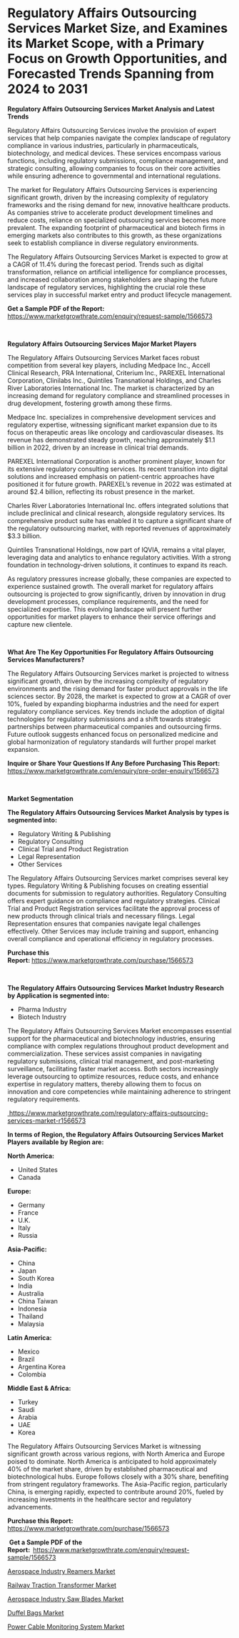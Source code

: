 <p><h1>Regulatory Affairs Outsourcing Services Market Size, and Examines its Market Scope, with a Primary Focus on Growth Opportunities, and Forecasted Trends Spanning from 2024 to 2031</h1></p><p><strong>Regulatory Affairs Outsourcing Services Market Analysis and Latest Trends</strong></p>
<p><p>Regulatory Affairs Outsourcing Services involve the provision of expert services that help companies navigate the complex landscape of regulatory compliance in various industries, particularly in pharmaceuticals, biotechnology, and medical devices. These services encompass various functions, including regulatory submissions, compliance management, and strategic consulting, allowing companies to focus on their core activities while ensuring adherence to governmental and international regulations.</p><p>The market for Regulatory Affairs Outsourcing Services is experiencing significant growth, driven by the increasing complexity of regulatory frameworks and the rising demand for new, innovative healthcare products. As companies strive to accelerate product development timelines and reduce costs, reliance on specialized outsourcing services becomes more prevalent. The expanding footprint of pharmaceutical and biotech firms in emerging markets also contributes to this growth, as these organizations seek to establish compliance in diverse regulatory environments.</p><p>The Regulatory Affairs Outsourcing Services Market is expected to grow at a CAGR of 11.4% during the forecast period. Trends such as digital transformation, reliance on artificial intelligence for compliance processes, and increased collaboration among stakeholders are shaping the future landscape of regulatory services, highlighting the crucial role these services play in successful market entry and product lifecycle management.</p></p>
<p><strong>Get a Sample PDF of the Report:&nbsp;</strong> <a href="https://www.marketgrowthrate.com/enquiry/request-sample/1566573">https://www.marketgrowthrate.com/enquiry/request-sample/1566573</a></p>
<p>&nbsp;</p>
<p><strong>Regulatory Affairs Outsourcing Services Major Market Players</strong></p>
<p><p>The Regulatory Affairs Outsourcing Services Market faces robust competition from several key players, including Medpace Inc., Accell Clinical Research, PRA International, Criterium Inc., PAREXEL International Corporation, Clinilabs Inc., Quintiles Transnational Holdings, and Charles River Laboratories International Inc. The market is characterized by an increasing demand for regulatory compliance and streamlined processes in drug development, fostering growth among these firms.</p><p>Medpace Inc. specializes in comprehensive development services and regulatory expertise, witnessing significant market expansion due to its focus on therapeutic areas like oncology and cardiovascular diseases. Its revenue has demonstrated steady growth, reaching approximately $1.1 billion in 2022, driven by an increase in clinical trial demands.</p><p>PAREXEL International Corporation is another prominent player, known for its extensive regulatory consulting services. Its recent transition into digital solutions and increased emphasis on patient-centric approaches have positioned it for future growth. PAREXEL’s revenue in 2022 was estimated at around $2.4 billion, reflecting its robust presence in the market.</p><p>Charles River Laboratories International Inc. offers integrated solutions that include preclinical and clinical research, alongside regulatory services. Its comprehensive product suite has enabled it to capture a significant share of the regulatory outsourcing market, with reported revenues of approximately $3.3 billion.</p><p>Quintiles Transnational Holdings, now part of IQVIA, remains a vital player, leveraging data and analytics to enhance regulatory activities. With a strong foundation in technology-driven solutions, it continues to expand its reach.</p><p>As regulatory pressures increase globally, these companies are expected to experience sustained growth. The overall market for regulatory affairs outsourcing is projected to grow significantly, driven by innovation in drug development processes, compliance requirements, and the need for specialized expertise. This evolving landscape will present further opportunities for market players to enhance their service offerings and capture new clientele.</p></p>
<p>&nbsp;</p>
<p><strong>What Are The Key Opportunities For Regulatory Affairs Outsourcing Services Manufacturers?</strong></p>
<p><p>The Regulatory Affairs Outsourcing Services market is projected to witness significant growth, driven by the increasing complexity of regulatory environments and the rising demand for faster product approvals in the life sciences sector. By 2028, the market is expected to grow at a CAGR of over 10%, fueled by expanding biopharma industries and the need for expert regulatory compliance services. Key trends include the adoption of digital technologies for regulatory submissions and a shift towards strategic partnerships between pharmaceutical companies and outsourcing firms. Future outlook suggests enhanced focus on personalized medicine and global harmonization of regulatory standards will further propel market expansion.</p></p>
<p><strong>Inquire or Share Your Questions If Any Before Purchasing This Report:</strong> <a href="https://www.marketgrowthrate.com/enquiry/pre-order-enquiry/1566573">https://www.marketgrowthrate.com/enquiry/pre-order-enquiry/1566573</a></p>
<p>&nbsp;</p>
<p><strong>Market Segmentation</strong></p>
<p><strong>The Regulatory Affairs Outsourcing Services Market Analysis by types is segmented into:</strong></p>
<p><ul><li>Regulatory Writing & Publishing</li><li>Regulatory Consulting</li><li>Clinical Trial and Product Registration</li><li>Legal Representation</li><li>Other Services</li></ul></p>
<p><p>The Regulatory Affairs Outsourcing Services market comprises several key types. Regulatory Writing & Publishing focuses on creating essential documents for submission to regulatory authorities. Regulatory Consulting offers expert guidance on compliance and regulatory strategies. Clinical Trial and Product Registration services facilitate the approval process of new products through clinical trials and necessary filings. Legal Representation ensures that companies navigate legal challenges effectively. Other Services may include training and support, enhancing overall compliance and operational efficiency in regulatory processes.</p></p>
<p><strong>Purchase this Report:&nbsp;</strong><a href="https://www.marketgrowthrate.com/purchase/1566573">https://www.marketgrowthrate.com/purchase/1566573</a></p>
<p>&nbsp;</p>
<p><strong>The Regulatory Affairs Outsourcing Services Market Industry Research by Application is segmented into:</strong></p>
<p><ul><li>Pharma Industry</li><li>Biotech Industry</li></ul></p>
<p><p>The Regulatory Affairs Outsourcing Services Market encompasses essential support for the pharmaceutical and biotechnology industries, ensuring compliance with complex regulations throughout product development and commercialization. These services assist companies in navigating regulatory submissions, clinical trial management, and post-marketing surveillance, facilitating faster market access. Both sectors increasingly leverage outsourcing to optimize resources, reduce costs, and enhance expertise in regulatory matters, thereby allowing them to focus on innovation and core competencies while maintaining adherence to stringent regulatory requirements.</p></p>
<p><a href="https://www.marketgrowthrate.com/regulatory-affairs-outsourcing-services-market-r1566573">&nbsp;https://www.marketgrowthrate.com/regulatory-affairs-outsourcing-services-market-r1566573</a></p>
<p><strong>In terms of Region, the Regulatory Affairs Outsourcing Services Market Players available by Region are:</strong></p>
<p>
    <p> <strong> North America: </strong>
        <ul>
            <li>United States</li>
            <li>Canada</li>
        </ul>
        </p> 
    <p> <strong> Europe: </strong>
        <ul>
            <li>Germany</li>
            <li>France</li>
            <li>U.K.</li>
            <li>Italy</li>
            <li>Russia</li>
        </ul>
        </p> 
    <p> <strong> Asia-Pacific: </strong>
        <ul>
            <li>China</li>
            <li>Japan</li>
            <li>South Korea</li>
            <li>India</li>
            <li>Australia</li>
            <li>China Taiwan</li>
            <li>Indonesia</li>
            <li>Thailand</li>
            <li>Malaysia</li>
        </ul>
        </p> 
    <p> <strong> Latin America: </strong>
        <ul>
            <li>Mexico</li>
            <li>Brazil</li>
            <li>Argentina Korea</li>
            <li>Colombia</li>
        </ul>
        </p> 
    <p> <strong> Middle East & Africa: </strong>
        <ul>
            <li>Turkey</li>
            <li>Saudi</li>
            <li>Arabia</li>
            <li>UAE</li>
            <li>Korea</li>
        </ul>
    </p>
    </p>
<p><p>The Regulatory Affairs Outsourcing Services Market is witnessing significant growth across various regions, with North America and Europe poised to dominate. North America is anticipated to hold approximately 40% of the market share, driven by established pharmaceutical and biotechnological hubs. Europe follows closely with a 30% share, benefiting from stringent regulatory frameworks. The Asia-Pacific region, particularly China, is emerging rapidly, expected to contribute around 20%, fueled by increasing investments in the healthcare sector and regulatory advancements.</p></p>
<p><strong>Purchase this Report: </strong><a href="https://www.marketgrowthrate.com/purchase/1566573">https://www.marketgrowthrate.com/purchase/1566573</a></p>
<p>&nbsp;<strong>Get a Sample PDF of the Report:&nbsp;&nbsp;</strong><a href="https://www.marketgrowthrate.com/enquiry/request-sample/1566573">https://www.marketgrowthrate.com/enquiry/request-sample/1566573</a></p>
<p><strong></strong></p>
<p><p><a href="https://medium.com/@tpmgnbnv96/global-aerospace-industry-reamers-market-trends-and-innovations-a-forward-looking-analysis-a4913794174c">Aerospace Industry Reamers Market</a></p><p><a href="https://www.linkedin.com/pulse/global-railway-traction-transformer-market-landscape-future-y35bc?trackingId=qy0avJDIRRq%2By1vpXPj%2FBA%3D%3D">Railway Traction Transformer Market</a></p><p><a href="https://medium.com/@tpmgnbnv96/aerospace-industry-saw-blades-market-size-is-growing-at-cagr-of-5-9-1fea24d02d0f?postPublishedType=repub">Aerospace Industry Saw Blades Market</a></p><p><a href="https://www.linkedin.com/pulse/global-duffel-bags-market-exploring-share-trends-future-growth-bp1pc?trackingId=h9%2BoEIuQT56TCcxHOUn7PA%3D%3D">Duffel Bags Market</a></p><p><a href="https://issuu.com/reportprime-2/docs/power-cable-monitoring-system-marke_94eb9fff6edaf9">Power Cable Monitoring System Market</a></p></p>